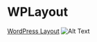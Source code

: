 # WPLayout
[WordPress Layout](https://github.com/MrMichaelSeth/WPLayout/blob/main/Sandbox%20Gym%20Mock-Up.png?raw=true)
![Alt Text](https://github.com/MrMichaelSeth/WPLayout/blob/main/Sandbox%20Gym%20Mock-Up.png?raw=true)
